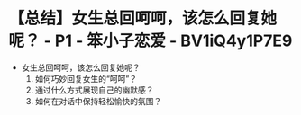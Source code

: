 # 【总结】女生总回呵呵，该怎么回复她呢？ - P1 - 笨小子恋爱 - BV1iQ4y1P7E9

-   女生总回呵呵，该怎么回复她呢？
    1.  如何巧妙回复女生的“呵呵”？
    2.  通过什么方式展现自己的幽默感？
    3.  如何在对话中保持轻松愉快的氛围？